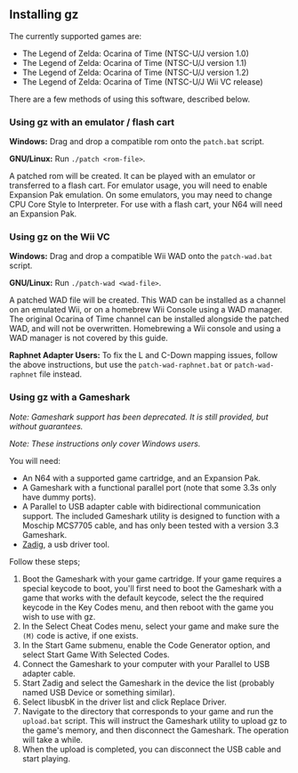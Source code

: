## Installing gz
The currently supported games are:
- The Legend of Zelda: Ocarina of Time (NTSC-U/J version 1.0)
- The Legend of Zelda: Ocarina of Time (NTSC-U/J version 1.1)
- The Legend of Zelda: Ocarina of Time (NTSC-U/J version 1.2)
- The Legend of Zelda: Ocarina of Time (NTSC-U/J Wii VC release)

There are a few methods of using this software, described below.

### Using gz with an emulator / flash cart
**Windows:** Drag and drop a compatible rom onto the `patch.bat` script.

**GNU/Linux:** Run `./patch <rom-file>`.

A patched rom will be created.
It can be played with an emulator or transferred to a flash cart.
For emulator usage, you will need to enable Expansion Pak emulation.
On some emulators, you may need to change CPU Core Style to Interpreter.
For use with a flash cart, your N64 will need an Expansion Pak.

### Using gz on the Wii VC
**Windows:** Drag and drop a compatible Wii WAD onto the `patch-wad.bat` script.

**GNU/Linux:** Run `./patch-wad <wad-file>`.

A patched WAD file will be created.
This WAD can be installed as a channel on an emulated Wii, or on a homebrew Wii Console using a WAD manager.
The original Ocarina of Time channel can be installed alongside the patched WAD, and will not be overwritten.
Homebrewing a Wii console and using a WAD manager is not covered by this guide.

**Raphnet Adapter Users:** To fix the L and C-Down mapping issues, follow the above instructions,
but use the `patch-wad-raphnet.bat` or `patch-wad-raphnet` file instead.

### Using gz with a Gameshark
*Note: Gameshark support has been deprecated. It is still provided, but without guarantees.*

*Note: These instructions only cover Windows users.*

You will need:
- An N64 with a supported game cartridge, and an Expansion Pak.
- A Gameshark with a functional parallel port (note that some 3.3s only have dummy ports).
- A Parallel to USB adapter cable with bidirectional communication support.
  The included Gameshark utility is designed to function with a Moschip MCS7705 cable,
  and has only been tested with a version 3.3 Gameshark.
- [Zadig](http://zadig.akeo.ie/), a usb driver tool.

Follow these steps;

1.  Boot the Gameshark with your game cartridge. If your game requires a special keycode to boot,
    you'll first need to boot the Gameshark with a game that works with the default keycode,
    select the the required keycode in the Key Codes menu, and then reboot with the game you wish to use with gz.
2.  In the Select Cheat Codes menu, select your game and make sure the `(M)` code is active, if one exists.
3.  In the Start Game submenu, enable the Code Generator option, and select Start Game With Selected Codes.
4.  Connect the Gameshark to your computer with your Parallel to USB adapter cable.
5.  Start Zadig and select the Gameshark in the device the list (probably named USB Device or something similar).
6.  Select libusbK in the driver list and click Replace Driver.
7.  Navigate to the directory that corresponds to your game and run the `upload.bat` script.
    This will instruct the Gameshark utility to upload gz to the game's memory,
    and then disconnect the Gameshark. The operation will take a while.
8.  When the upload is completed, you can disconnect the USB cable and start playing.
